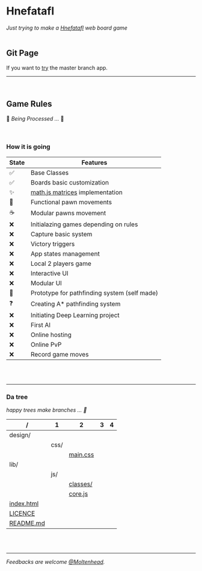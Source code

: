 # Hnefatafl
*Just trying to make a [Hnefatafl](https://en.wikipedia.org/wiki/Tafl_games) web board game*
<br/><br/>

## Git Page
If you want to [try](https://moltenhead.github.io/Hnefatafl) the master branch app.
<hr/>
<br/>

## Game Rules
:construction:  *Being Processed ...*  :construction:
<br/><br/><br/>

### How it is going
State | Features
------|---------
:white_check_mark:| Base Classes
:white_check_mark:| Boards basic customization
:sparkles:| [math.js matrices](http://mathjs.org/docs/datatypes/matrices.html) implementation
:construction:| Functional pawn movements
:coffee:| Modular pawns movement
:x:| Initialazing games depending on rules
:x:| Capture basic system
:x:| Victory triggers
:x:| App states management
:x:| Local 2 players game
:x:| Interactive UI
:x:| Modular UI
:construction:| Prototype for pathfinding system (self made)
:question:| Creating A* pathfinding system
:x:| Initiating Deep Learning project
:x:| First AI
:x:| Online hosting
:x:| Online PvP
:x:| Record game moves

<br/><br/>
<hr/>

### Da tree
*happy trees make branches ... :seedling:*

/|1|2|3|4
-|-|-|-|-
|design/|||
||css/||
|||[main.css](https://github.com/Moltenhead/Hnefatafl/tree/master/design/css/main.css)|
|lib/|||
||js/||
|||[classes/](https://github.com/Moltenhead/Hnefatafl/tree/master/lib/js/classes)|
|||[core.js](https://github.com/Moltenhead/Hnefatafl/tree/master/lib/js/core.js)|
|[index.html](https://github.com/Moltenhead/Hnefatafl/tree/master/index.html)|||
|[LICENCE](https://github.com/Moltenhead/Hnefatafl/tree/master/LICENCE)|||
|[README.md](https://github.com/Moltenhead/Hnefatafl/tree/master/README.md)|||

<br/><br/>
<hr/>

*Feedbacks are welcome [@Moltenhead](https://github.com/Moltenhead).*

